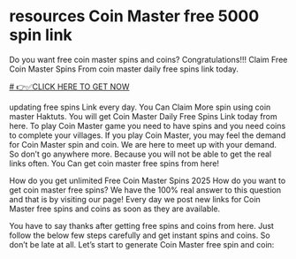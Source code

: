 # resources Coin Master free 5000 spin link

Do you want free coin master spins and coins? Congratulations!!!
Claim Free Coin Master Spins From coin master daily free spins link today. 


[# 👉✅CLICK HERE TO GET NOW
](https://appbitly.com/coin-master-new)


updating free spins Link every day. You Can Claim More spin using coin master Haktuts. You will get Coin Master Daily Free Spins Link today from here. To play Coin Master game you need to have spins and you need coins to complete your villages. If you play Coin Master, you may feel the demand for Coin Master spin and coin. We are here to meet up with your demand. So don’t go anywhere more. Because you will not be able to get the real links often. You Can get coin master free spins from here!

How do you get unlimited Free Coin Master Spins 2025
How do you want to get coin master free spins? We have the 100% real answer to this question and that is by visiting our page! Every day we post new links for Coin Master free spins and coins as soon as they are available.

You have to say thanks after getting free spins and coins from here. Just follow the below few steps carefully and get instant spins and coins. So don’t be late at all. Let’s start to generate Coin Master free spin and coin:
